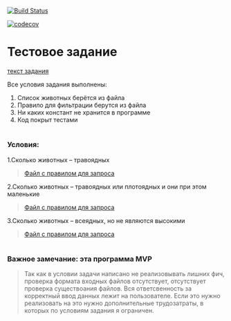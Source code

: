 [![Build Status](https://travis-ci.org/ViktorShiyan/testworknl.svg?branch=master)](https://travis-ci.org/ViktorShiyan/testworknl)

[![codecov](https://codecov.io/gh/ViktorShiyan/testworknl/branch/master/graph/badge.svg)](https://codecov.io/gh/ViktorShiyan/testworknl)

# Тестовое задание
[текст задания](https://github.com/ViktorShiyan/testworknl/blob/master/task.md)

Все условия задания выполнены:

1. Список животных берётся из файла
2. Правило для фильтрации берутся из файла
3. Ни каких констант не хранится в программе
4. Код покрыт тестами

# <h3> Условия:
1.Сколько животных – травоядных
  
> [Файл с правилом для запроса](https://github.com/ViktorShiyan/testworknl/blob/master/rules1.tw)
  
2.Сколько животных – травоядных или плотоядных и они при этом маленькие

> [Файл с правилом для запроса](https://github.com/ViktorShiyan/testworknl/blob/master/rules2.tw)

3.Сколько животных – всеядных, но не являются высокими

> [Файл с правилом для запроса](https://github.com/ViktorShiyan/testworknl/blob/master/rules3.tw)


# <h3> Важное замечание: эта программа MVP 
  >Так как в условии задачи написано не реализовывать лишних фич, 
  >проверка формата входных файлов отсутствует, 
  >отсутствует проверка существоания файлов. 
  >Вся ответсвенность за корректный ввод данных лежит на пользователе.
  >Если это нужно реализовать на это нужно дополнительные трудозатраты,
  >в которых по условиям задания я ограничен.
